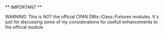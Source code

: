 ** IMPORTANT **

WARNING: This is *NOT* the official CPAN DBIx::Class::Fixtures modules. It`s just for discussing some of my considerations for usefull enhancements to the official module

